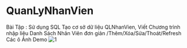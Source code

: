 # QuanLyNhanVien
Bài Tập : Sử dụng SQL Tạo cơ sở dữ liệu QLNhanVien, Viết Chương trình nhập liệu Danh Sách Nhân Viên đơn giản /Thêm/Xóa/Sửa/Thoát/Refresh Các ô
Ảnh Demo
![1](https://github.com/TrinhTuandan/QuanLyNhanVien/assets/103828753/4aa71226-83d7-46f4-86cd-1bdedf97fe5d)
